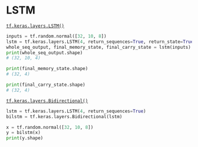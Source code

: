 # LSTM

[`tf.keras.layers.LSTM()`](https://tensorflow.google.cn/api_docs/python/tf/keras/layers/LSTM)

```python
inputs = tf.random.normal([32, 10, 8])
lstm = tf.keras.layers.LSTM(4, return_sequences=True, return_state=True)
whole_seq_output, final_memory_state, final_carry_state = lstm(inputs)
print(whole_seq_output.shape)
# (32, 10, 4)

print(final_memory_state.shape)
# (32, 4)

print(final_carry_state.shape)
# (32, 4)
```

[`tf.keras.layers.Bidirectional()`](https://tensorflow.google.cn/api_docs/python/tf/keras/layers/Bidirectional)

```python
lstm = tf.keras.layers.LSTM(4, return_sequences=True)
bilstm = tf.keras.layers.Bidirectional(lstm)

x = tf.random.normal([32, 10, 8])
y = bilstm(x)
print(y.shape)
```

